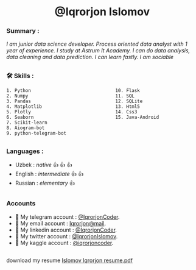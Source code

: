 <h1 align="center">@Iqrorjon Islomov</h1>


<h3>Summary :</h3>

_I am junior data science developer. Process oriented data analyst with 1 year of experience. I study at Astrum It Academy. I can do data analysis, data cleaning and data prediction. I can learn fastly. I am sociable_


## <h3>:hammer_and_wrench: Skills :</h3>
    1. Python                               10. Flask
    2. Numpy                                11. SQL
    3. Pandas                               12. SQLite
    4. Matplotlib                           13. Html5
    5. Plotly                               14. Css3
    6. Seaborn                              15. Java-Android
    7. Scikit-learn
    8. Aiogram-bot
    9. python-telegram-bot
   


## <h3>Languages :</h3>

- Uzbek   : _native_ :thumbsup: :thumbsup: :thumbsup:
- English : _intermediate_ :thumbsup: :thumbsup:
- Russian : _elementary_ :thumbsup:



## <h3>Accounts</h3>
   - :pushpin: My telegram account : [@IqrorjonCoder](https://t.me/@IqrorjonCoder).
   - :pushpin: My email account    : [Iqrorjon@mail](https://mailto:islomoviqrorjon15@gmail.com).
   - :pushpin: My linkedin account : [@IqrorjonCoder](https://linkedin.com/in/iqrorjoncoder).
   - :pushpin: My twitter  account : [@IqrorjonIslomov](https://twitter.com/IqrorjonIslomov).
   - :pushpin: My  kaggle  account : [@iqrorjoncoder](https://kaggle.com/iqrorjoncoder).


##
download my resume 
[Islomov Iqrorjon resume.pdf](https://github.com/IqrorjonCoder/IqrorjonCoder/files/9578115/Islomov.Iqrorjon.resume.pdf)

